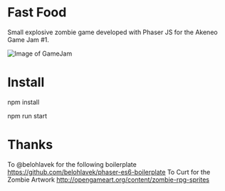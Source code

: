 # Fast Food

Small explosive zombie game developed with Phaser JS for the Akeneo Game Jam #1.

![Image of GameJam](https://github.com/nidup/fast-food/blob/master/doc/game-jam.png)

# Install

npm install

npm run start

#  Thanks

To @belohlavek for the following boilerplate https://github.com/belohlavek/phaser-es6-boilerplate
To Curt for the Zombie Artwork http://opengameart.org/content/zombie-rpg-sprites
